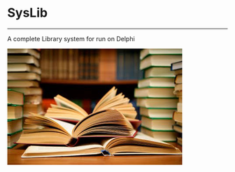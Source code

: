 # SysLib
***

A complete Library system for run on Delphi

![SysLib](https://github.com/BrunaDaloia/SysLib/blob/master/Imagens%20originais/livros-para-empreendedores.jpg)

